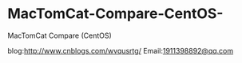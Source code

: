 # MacTomCat-Compare-CentOS-
MacTomCat Compare (CentOS)

blog:http://www.cnblogs.com/wvqusrtg/
Email:1911398892@qq.com
